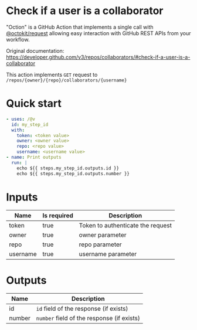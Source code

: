 # Check if a user is a collaborator

"Oction" is a GitHub Action that implements a single call with 
[@octokit/request](https://www.npmjs.com/package/@octokit/request)
allowing easy interaction with GitHub REST APIs from your workflow.

Original documentation: https://developer.github.com/v3/repos/collaborators/#check-if-a-user-is-a-collaborator

This action implements `GET` request to `/repos/{owner}/{repo}/collaborators/{username}`


# Quick start

```yaml
- uses: /@v
  id: my_step_id
  with:
    token: <token value>
    owner: <owner value>
    repo: <repo value>
    username: <username value>
- name: Print outputs
  run: |
    echo ${{ steps.my_step_id.outputs.id }}
    echo ${{ steps.my_step_id.outputs.number }}
```


# Inputs

| Name | Is required | Description |
|---|---|---|
|token|true|Token to authenticate the request
|owner|true|owner parameter
|repo|true|repo parameter
|username|true|username parameter

# Outputs

| Name | Description |
|---|---|
|id|`id` field of the response (if exists)|
|number|`number` field of the response (if exists)|

